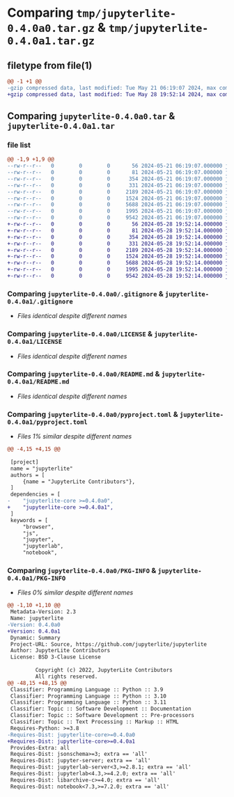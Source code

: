 # Comparing `tmp/jupyterlite-0.4.0a0.tar.gz` & `tmp/jupyterlite-0.4.0a1.tar.gz`

## filetype from file(1)

```diff
@@ -1 +1 @@
-gzip compressed data, last modified: Tue May 21 06:19:07 2024, max compression
+gzip compressed data, last modified: Tue May 28 19:52:14 2024, max compression
```

## Comparing `jupyterlite-0.4.0a0.tar` & `jupyterlite-0.4.0a1.tar`

### file list

```diff
@@ -1,9 +1,9 @@
--rw-r--r--   0        0        0       56 2024-05-21 06:19:07.000000 jupyterlite-0.4.0a0/jupyterlite/__init__.py
--rw-r--r--   0        0        0       81 2024-05-21 06:19:07.000000 jupyterlite-0.4.0a0/jupyterlite/__main__.py
--rw-r--r--   0        0        0      354 2024-05-21 06:19:07.000000 jupyterlite-0.4.0a0/jupyterlite/constants.py
--rw-r--r--   0        0        0      331 2024-05-21 06:19:07.000000 jupyterlite-0.4.0a0/jupyterlite/addons/base.py
--rw-r--r--   0        0        0     2189 2024-05-21 06:19:07.000000 jupyterlite-0.4.0a0/.gitignore
--rw-r--r--   0        0        0     1524 2024-05-21 06:19:07.000000 jupyterlite-0.4.0a0/LICENSE
--rw-r--r--   0        0        0     5688 2024-05-21 06:19:07.000000 jupyterlite-0.4.0a0/README.md
--rw-r--r--   0        0        0     1995 2024-05-21 06:19:07.000000 jupyterlite-0.4.0a0/pyproject.toml
--rw-r--r--   0        0        0     9542 2024-05-21 06:19:07.000000 jupyterlite-0.4.0a0/PKG-INFO
+-rw-r--r--   0        0        0       56 2024-05-28 19:52:14.000000 jupyterlite-0.4.0a1/jupyterlite/__init__.py
+-rw-r--r--   0        0        0       81 2024-05-28 19:52:14.000000 jupyterlite-0.4.0a1/jupyterlite/__main__.py
+-rw-r--r--   0        0        0      354 2024-05-28 19:52:14.000000 jupyterlite-0.4.0a1/jupyterlite/constants.py
+-rw-r--r--   0        0        0      331 2024-05-28 19:52:14.000000 jupyterlite-0.4.0a1/jupyterlite/addons/base.py
+-rw-r--r--   0        0        0     2189 2024-05-28 19:52:14.000000 jupyterlite-0.4.0a1/.gitignore
+-rw-r--r--   0        0        0     1524 2024-05-28 19:52:14.000000 jupyterlite-0.4.0a1/LICENSE
+-rw-r--r--   0        0        0     5688 2024-05-28 19:52:14.000000 jupyterlite-0.4.0a1/README.md
+-rw-r--r--   0        0        0     1995 2024-05-28 19:52:14.000000 jupyterlite-0.4.0a1/pyproject.toml
+-rw-r--r--   0        0        0     9542 2024-05-28 19:52:14.000000 jupyterlite-0.4.0a1/PKG-INFO
```

### Comparing `jupyterlite-0.4.0a0/.gitignore` & `jupyterlite-0.4.0a1/.gitignore`

 * *Files identical despite different names*

### Comparing `jupyterlite-0.4.0a0/LICENSE` & `jupyterlite-0.4.0a1/LICENSE`

 * *Files identical despite different names*

### Comparing `jupyterlite-0.4.0a0/README.md` & `jupyterlite-0.4.0a1/README.md`

 * *Files identical despite different names*

### Comparing `jupyterlite-0.4.0a0/pyproject.toml` & `jupyterlite-0.4.0a1/pyproject.toml`

 * *Files 1% similar despite different names*

```diff
@@ -4,15 +4,15 @@
 
 [project]
 name = "jupyterlite"
 authors = [
     {name = "JupyterLite Contributors"},
 ]
 dependencies = [
-    "jupyterlite-core >=0.4.0a0",
+    "jupyterlite-core >=0.4.0a1",
 ]
 keywords = [
     "browser",
     "js",
     "jupyter",
     "jupyterlab",
     "notebook",
```

### Comparing `jupyterlite-0.4.0a0/PKG-INFO` & `jupyterlite-0.4.0a1/PKG-INFO`

 * *Files 0% similar despite different names*

```diff
@@ -1,10 +1,10 @@
 Metadata-Version: 2.3
 Name: jupyterlite
-Version: 0.4.0a0
+Version: 0.4.0a1
 Dynamic: Summary
 Project-URL: Source, https://github.com/jupyterlite/jupyterlite
 Author: JupyterLite Contributors
 License: BSD 3-Clause License
         
         Copyright (c) 2022, JupyterLite Contributors
         All rights reserved.
@@ -48,15 +48,15 @@
 Classifier: Programming Language :: Python :: 3.9
 Classifier: Programming Language :: Python :: 3.10
 Classifier: Programming Language :: Python :: 3.11
 Classifier: Topic :: Software Development :: Documentation
 Classifier: Topic :: Software Development :: Pre-processors
 Classifier: Topic :: Text Processing :: Markup :: HTML
 Requires-Python: >=3.8
-Requires-Dist: jupyterlite-core>=0.4.0a0
+Requires-Dist: jupyterlite-core>=0.4.0a1
 Provides-Extra: all
 Requires-Dist: jsonschema>=3; extra == 'all'
 Requires-Dist: jupyter-server; extra == 'all'
 Requires-Dist: jupyterlab-server<3,>=2.8.1; extra == 'all'
 Requires-Dist: jupyterlab<4.3,>=4.2.0; extra == 'all'
 Requires-Dist: libarchive-c>=4.0; extra == 'all'
 Requires-Dist: notebook<7.3,>=7.2.0; extra == 'all'
```

